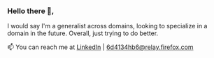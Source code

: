 ### Hello there 👋,

I would say I'm a generalist across domains, looking to specialize in a domain in the future. 
Overall, just trying to do better. 

📫 You can reach me at [LinkedIn](https://www.linkedin.com/in/rwzc/) | [6d4134hb6@relay.firefox.com](mailto:6d4134hb6@relay.firefox.com)
